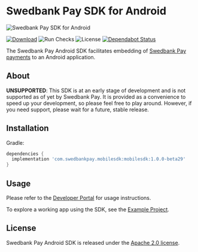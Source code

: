 # Swedbank Pay SDK for Android

![Swedbank Pay SDK for Android][opengraph-image]

[![Download][download-badge]][download-link]
![Run Checks][tests-badge]
![License][license-badge]
[![Dependabot Status][dependabot-badge]][dependabot-link]

The Swedbank Pay Android SDK facilitates embedding of [Swedbank Pay payments](https://developer.swedbankpay.com/) to an Android application.

## About

**UNSUPPORTED**: This SDK is at an early stage of development and is not
supported as of yet by Swedbank Pay. It is provided as a convenience to speed
up your development, so please feel free to play around. However, if you need
support, please wait for a future, stable release.

## Installation

Gradle:
```gradle
dependencies {
  implementation 'com.swedbankpay.mobilesdk:mobilesdk:1.0.0-beta29'
}
```

## Usage

Please refer to the [Developer Portal](https://developer.swedbankpay.com/modules-sdks/mobile-sdk/) for usage instructions.

To explore a working app using the SDK, see the [Example Project](https://github.com/SwedbankPay/swedbank-pay-sdk-android-example-app).

## License

Swedbank Pay Android SDK is released under the [Apache 2.0 license](LICENSE).

[opengraph-image]: https://repository-images.githubusercontent.com/209749704/df2ce180-53e8-11ea-95a5-490dbe7c7706
[download-badge]: https://api.bintray.com/packages/swedbankpay/swedbank-pay-sdk-android/swedbank-pay-sdk-android/images/download.svg
[download-link]: https://bintray.com/swedbankpay/swedbank-pay-sdk-android/swedbank-pay-sdk-android/_latestVersion
[tests-badge]: https://github.com/SwedbankPay/swedbank-pay-sdk-android/workflows/Run%20Checks/badge.svg
[license-badge]: https://img.shields.io/github/license/SwedbankPay/swedbank-pay-sdk-android
[dependabot-link]: https://dependabot.com
[dependabot-badge]: https://api.dependabot.com/badges/status?host=github&repo=SwedbankPay/swedbank-pay-sdk-android
